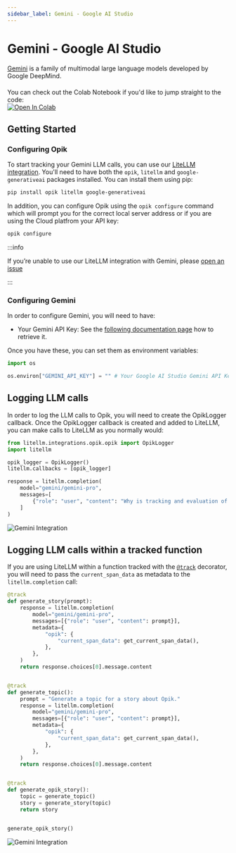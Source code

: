 ```yaml
---
sidebar_label: Gemini - Google AI Studio
---
```


# Gemini - Google AI Studio

[Gemini](https://aistudio.google.com/welcome) is a family of multimodal large language models developed by Google DeepMind.

<div style="display: flex; align-items: center; flex-wrap: wrap; margin: 20px 0;">
  <span style="margin-right: 10px;">You can check out the Colab Notebook if you'd like to jump straight to the code:</span>
  <a href="https://colab.research.google.com/github/comet-ml/opik/blob/main/apps/opik-documentation/documentation/docs/cookbook/gemini.ipynb" target="_blank" rel="noopener noreferrer">
    <img src="https://colab.research.google.com/assets/colab-badge.svg" alt="Open In Colab" style="vertical-align: middle;"/>
  </a>
</div>

## Getting Started

### Configuring Opik

To start tracking your Gemini LLM calls, you can use our [LiteLLM integration](/docs/opik/tracing/integrations/litellm). You'll need to have both the `opik`, `litellm` and `google-generativeai` packages installed. You can install them using pip:

```bash
pip install opik litellm google-generativeai
```

In addition, you can configure Opik using the `opik configure` command which will prompt you for the correct local server address or if you are using the Cloud platfrom your API key:

```bash
opik configure
```

:::info

If you’re unable to use our LiteLLM integration with Gemini, please [open an issue](https://github.com/comet-ml/opik/issues/new/choose)

:::

### Configuring Gemini

In order to configure Gemini, you will need to have:

- Your Gemini API Key: See the [following documentation page](https://ai.google.dev/gemini-api/docs/api-key) how to retrieve it.

Once you have these, you can set them as environment variables:

```python
import os

os.environ["GEMINI_API_KEY"] = "" # Your Google AI Studio Gemini API Key
```

## Logging LLM calls

In order to log the LLM calls to Opik, you will need to create the OpikLogger callback. Once the OpikLogger callback is created and added to LiteLLM, you can make calls to LiteLLM as you normally would:

```python
from litellm.integrations.opik.opik import OpikLogger
import litellm

opik_logger = OpikLogger()
litellm.callbacks = [opik_logger]

response = litellm.completion(
    model="gemini/gemini-pro",
    messages=[
        {"role": "user", "content": "Why is tracking and evaluation of LLMs important?"}
    ]
)
```

![Gemini Integration](/img/cookbook/gemini_trace_cookbook.png)

## Logging LLM calls within a tracked function

If you are using LiteLLM within a function tracked with the [`@track`](/tracing/log_traces#using-function-decorators) decorator, you will need to pass the `current_span_data` as metadata to the `litellm.completion` call:

```python
@track
def generate_story(prompt):
    response = litellm.completion(
        model="gemini/gemini-pro",
        messages=[{"role": "user", "content": prompt}],
        metadata={
            "opik": {
                "current_span_data": get_current_span_data(),
            },
        },
    )
    return response.choices[0].message.content


@track
def generate_topic():
    prompt = "Generate a topic for a story about Opik."
    response = litellm.completion(
        model="gemini/gemini-pro",
        messages=[{"role": "user", "content": prompt}],
        metadata={
            "opik": {
                "current_span_data": get_current_span_data(),
            },
        },
    )
    return response.choices[0].message.content


@track
def generate_opik_story():
    topic = generate_topic()
    story = generate_story(topic)
    return story


generate_opik_story()
```

![Gemini Integration](/img/cookbook/gemini_trace_decorator_cookbook.png)
